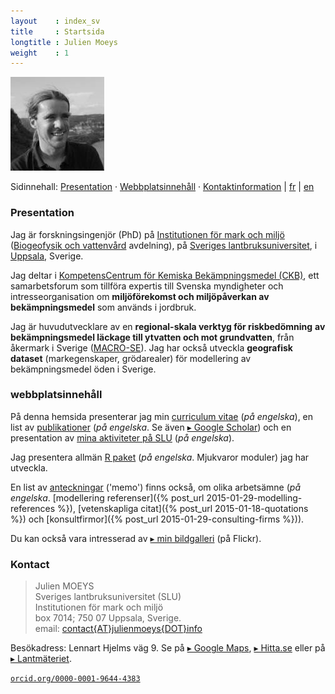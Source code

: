 ```yaml
---
layout    : index_sv
title     : Startsida
longtitle : Julien Moeys
weight    : 1
---
```


<img src="/assets/img/jmoeys-avatar-small.jpg" alt="Photo of Julien Moeys" class="right"/>

Sidinnehall: [Presentation](#presentation) &middot; 
[Webbplatsinnehåll](#sitecontent) &middot; 
[Kontaktinformation](#contact) | 
<a href="/fr/" class="fr">fr</a> | 
<a href="/" class="en">en</a>

### Presentation   <a id="presentation"></a>

Jag är forskningsingenjör (PhD) på [Institutionen för mark och miljö][sluMark] 
([Biogeofysik och vattenvård][BGFVV] avdelning), på 
[Sveriges lantbruksuniversitet][SLU], i [Uppsala][], Sverige.

Jag deltar i [KompetensCentrum för Kemiska Bekämpningsmedel (CKB)][CKB], 
ett samarbetsforum som tillföra expertis till Svenska myndigheter 
och intresseorganisation om **miljöförekomst och miljöpåverkan av** 
**bekämpningsmedel** som används i jordbruk.

Jag är huvudutvecklare av en **regional-skala verktyg för riskbedömning** 
**av bekämpningsmedel läckage till ytvatten och mot grundvatten**, 
från åkermark i Sverige ([MACRO-SE][]). Jag har också utveckla 
**geografisk dataset** (markegenskaper, grödarealer) för modellering 
av bekämpningsmedel öden i Sverige.



### webbplatsinnehåll   <a id="sitecontent"></a>

På denna hemsida presenterar jag min [curriculum vitae](/CV/) 
(_på engelska_), en list av [publikationer](/Publications/) 
(_på engelska_. Se även [&#9656; Google Scholar][jmScholar]) och 
en presentation av [mina aktiviteter på SLU](/Activities/) 
(_på engelska_).

Jag presentera allmän [R paket](/Software/) (_på engelska_. 
Mjukvaror moduler) jag har utveckla.

<!-- You will (soon) find information on the [software](/Software/) 
I am developing (mostly R packages), and some technical notes in the 
[IT lab book](/ITLabBook/) section (mostly about Ubuntu server 
management). -->

En list av [anteckningar](/Memos/) ('memo') finns också, om olika arbetsämne 
(_på engelska_. 
[modellering referenser]({% post_url 2015-01-29-modelling-references %}), 
[vetenskapliga citat]({% post_url 2015-01-18-quotations %}) och 
[konsultfirmor]({% post_url 2015-01-29-consulting-firms %})).

Du kan också vara intresserad av [&#9656; min bildgalleri][jmFlickr] 
(på Flickr).



### Kontact   <a id="contact"></a>

> Julien MOEYS   
> Sveriges lantbruksuniversitet (SLU)   
> Institutionen för mark och miljö   
> box 7014; 750 07 Uppsala, Sverige.   
> email: <a href="mailto:contact{AT}julienmoeys{DOT}info">contact&#123;AT&#125;julienmoeys&#123;DOT&#125;info</a>   

Besökadress: Lennart Hjelms väg 9. Se på [&#9656; Google Maps][gMapSLU], 
[&#9656; Hitta.se][hMapSLU] eller på [&#9656; Lantmäteriet][sluLM].

<a href="http://orcid.org/0000-0001-9644-4383" class="ORCID"><code>orcid.org/0000-0001-9644-4383</code></a>



<!-- List of links -->
                   
[SLU]:             http://www.slu.se/  "Sveriges lantbruksuniversitet (SLU)" 
[sluMark]:         http://www.slu.se/mark  "Institutionen för mark och miljö (SLU)"
[BGFVV]:           http://www.slu.se/sv/institutioner/mark-miljo/forskning/biogeofysik-och-vattenvard/  "Biogeofysik och vattenvård avdelning (SLU)" 
[Uppsala]:         http://sv.wikipedia.org/wiki/Uppsala  "Uppsala (Wikipedia)"
[CKB]:             http://www.slu.se/ckb "KompetensCentrum för Kemiska Bekämpningsmedel (CKB) (SLU)" 
[CKBRef]:          http://www.slu.se/en/collaborative-centres-and-projects/centre-for-chemical-pesticides-ckb1/about-us/reference-group/  "CKB Referensgrupp (SLU)" 
[MACRO-SE]:        http://www.slu.se/sv/centrumbildningar-och-projekt/kompetenscentrum-for-kemiska-bekampningsmedel/verksamhetsomraden/modeller/macro-se/  "MACRO-SE modell (SLU)" 
[jmFlickr]:        https://www.flickr.com/photos/julienmoeys  "Julien Moeys bildgalleri (@Flickr)" 
[jmScholar]:       http://scholar.google.com/citations?user=cRNn-IMAAAAJ  "Julien Moeys på Google Scholar"  
[gMapSLU]:         https://goo.gl/maps/Jn13M  "Karta över SLU (Google Maps)"
[hMapSLU]:         http://www.hitta.se/kartan?s=e554f834 "Karta över SLU (Hitta.se)"
[sluLM]:           http://kso2.lantmateriet.se/?e=649249&n=6634006&z=12 "Karta över SLU (Lantmateriet.se)"



